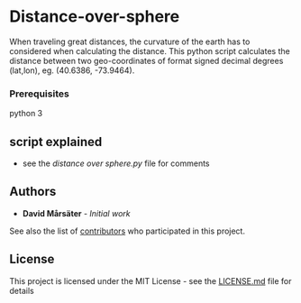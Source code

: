 # Distance-over-sphere
When traveling great distances, the curvature of the earth has to considered when calculating the distance. This python script calculates the distance between two geo-coordinates of format signed decimal degrees (lat,lon), eg. (40.6386, -73.9464).

### Prerequisites
python 3

## script explained

* see the *distance over sphere.py*  file for comments

## Authors
* **David Mårsäter** - *Initial work* 

See also the list of [contributors](https://github.com//DavidMarsater/distance-over-sphere/contributors) who participated in this project.

## License

This project is licensed under the MIT License - see the [LICENSE.md](LICENSE) file for details
